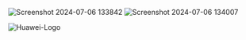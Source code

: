 ![Screenshot 2024-07-06 133842](https://github.com/jaydip999/javascript/assets/146814713/e8912e69-a618-4117-b0e9-dc4b10c7367b)
![Screenshot 2024-07-06 134007](https://github.com/jaydip999/javascript/assets/146814713/ac834f59-d55e-410a-8c79-d321e9ca7b12)

![Huawei-Logo](https://github.com/jaydip999/javascript/assets/146814713/371b12ec-614a-45a9-b6d9-5937cc4499e7)
